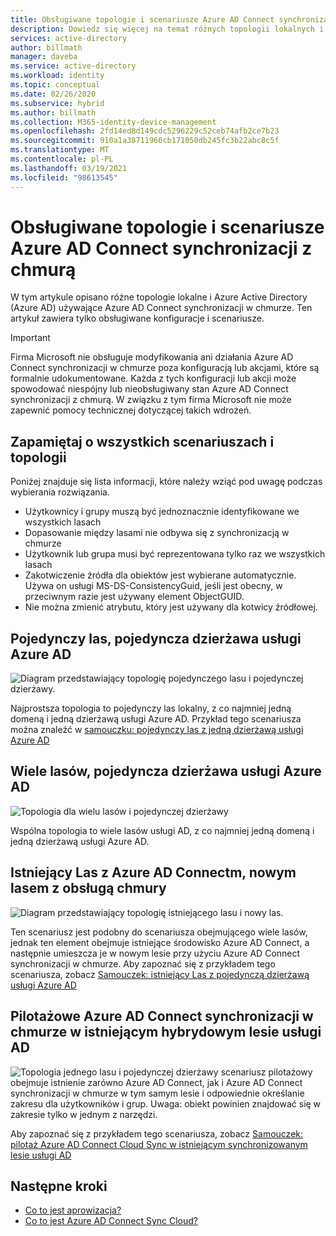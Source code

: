 ```yaml
---
title: Obsługiwane topologie i scenariusze Azure AD Connect synchronizacji z chmurą
description: Dowiedz się więcej na temat różnych topologii lokalnych i Azure Active Directory (Azure AD), które używają Azure AD Connect synchronizacji z chmurą.
services: active-directory
author: billmath
manager: daveba
ms.service: active-directory
ms.workload: identity
ms.topic: conceptual
ms.date: 02/26/2020
ms.subservice: hybrid
ms.author: billmath
ms.collection: M365-identity-device-management
ms.openlocfilehash: 2fd14ed8d149cdc5296229c52ceb74afb2ce7b23
ms.sourcegitcommit: 910a1a38711966cb171050db245fc3b22abc8c5f
ms.translationtype: MT
ms.contentlocale: pl-PL
ms.lasthandoff: 03/19/2021
ms.locfileid: "98613545"
---
```

# <a name="azure-ad-connect-cloud-sync-supported-topologies-and-scenarios"></a>Obsługiwane topologie i scenariusze Azure AD Connect synchronizacji z chmurą
W tym artykule opisano różne topologie lokalne i Azure Active Directory (Azure AD) używające Azure AD Connect synchronizacji w chmurze. Ten artykuł zawiera tylko obsługiwane konfiguracje i scenariusze.

> [!IMPORTANT]
> Firma Microsoft nie obsługuje modyfikowania ani działania Azure AD Connect synchronizacji w chmurze poza konfiguracją lub akcjami, które są formalnie udokumentowane. Każda z tych konfiguracji lub akcji może spowodować niespójny lub nieobsługiwany stan Azure AD Connect synchronizacji z chmurą. W związku z tym firma Microsoft nie może zapewnić pomocy technicznej dotyczącej takich wdrożeń.

## <a name="things-to-remember-about-all-scenarios-and-topologies"></a>Zapamiętaj o wszystkich scenariuszach i topologii
Poniżej znajduje się lista informacji, które należy wziąć pod uwagę podczas wybierania rozwiązania.

- Użytkownicy i grupy muszą być jednoznacznie identyfikowane we wszystkich lasach
- Dopasowanie między lasami nie odbywa się z synchronizacją w chmurze
- Użytkownik lub grupa musi być reprezentowana tylko raz we wszystkich lasach
- Zakotwiczenie źródła dla obiektów jest wybierane automatycznie.  Używa on usługi MS-DS-ConsistencyGuid, jeśli jest obecny, w przeciwnym razie jest używany element ObjectGUID.
- Nie można zmienić atrybutu, który jest używany dla kotwicy źródłowej.

## <a name="single-forest-single-azure-ad-tenant"></a>Pojedynczy las, pojedyncza dzierżawa usługi Azure AD
![Diagram przedstawiający topologię pojedynczego lasu i pojedynczej dzierżawy.](media/tutorial-single-forest/diagram-2.png)

Najprostsza topologia to pojedynczy las lokalny, z co najmniej jedną domeną i jedną dzierżawą usługi Azure AD.  Przykład tego scenariusza można znaleźć w [samouczku: pojedynczy las z jedną dzierżawą usługi Azure AD](tutorial-single-forest.md)


## <a name="multi-forest-single-azure-ad-tenant"></a>Wiele lasów, pojedyncza dzierżawa usługi Azure AD
![Topologia dla wielu lasów i pojedynczej dzierżawy](media/plan-cloud-provisioning-topologies/multi-forest-2.png)

Wspólna topologia to wiele lasów usługi AD, z co najmniej jedną domeną i jedną dzierżawą usługi Azure AD.  

## <a name="existing-forest-with-azure-ad-connect-new-forest-with-cloud-provisioning"></a>Istniejący Las z Azure AD Connectm, nowym lasem z obsługą chmury
![Diagram przedstawiający topologię istniejącego lasu i nowy las.](media/tutorial-existing-forest/existing-forest-new-forest-2.png)

Ten scenariusz jest podobny do scenariusza obejmującego wiele lasów, jednak ten element obejmuje istniejące środowisko Azure AD Connect, a następnie umieszcza je w nowym lesie przy użyciu Azure AD Connect synchronizacji w chmurze.  Aby zapoznać się z przykładem tego scenariusza, zobacz [Samouczek: istniejący Las z pojedynczą dzierżawą usługi Azure AD](tutorial-existing-forest.md)

## <a name="piloting-azure-ad-connect-cloud-sync-in-an-existing-hybrid-ad-forest"></a>Pilotażowe Azure AD Connect synchronizacji w chmurze w istniejącym hybrydowym lesie usługi AD
![Topologia jednego lasu i pojedynczej dzierżawy ](media/tutorial-migrate-aadc-aadccp/diagram-2.png) scenariusz pilotażowy obejmuje istnienie zarówno Azure AD Connect, jak i Azure AD Connect synchronizacji w chmurze w tym samym lesie i odpowiednie określanie zakresu dla użytkowników i grup. Uwaga: obiekt powinien znajdować się w zakresie tylko w jednym z narzędzi. 

Aby zapoznać się z przykładem tego scenariusza, zobacz [Samouczek: pilotaż Azure AD Connect Cloud Sync w istniejącym synchronizowanym lesie usługi AD](tutorial-pilot-aadc-aadccp.md)



## <a name="next-steps"></a>Następne kroki 

- [Co to jest aprowizacja?](what-is-provisioning.md)
- [Co to jest Azure AD Connect Sync Cloud?](what-is-cloud-sync.md)

